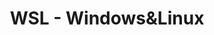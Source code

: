 ---
title: "WSL - Windows&Linux"
description: "Arch is The Best Linux OS"
hidemeat: true #隐藏作者元信息
---